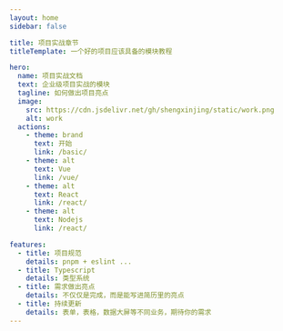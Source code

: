 ```yaml
---
layout: home
sidebar: false

title: 项目实战章节 
titleTemplate: 一个好的项目应该具备的模块教程

hero:
  name: 项目实战文档
  text: 企业级项目实战的模块
  tagline: 如何做出项目亮点
  image:
    src: https://cdn.jsdelivr.net/gh/shengxinjing/static/work.png
    alt: work
  actions:
    - theme: brand
      text: 开始
      link: /basic/
    - theme: alt
      text: Vue
      link: /vue/
    - theme: alt
      text: React
      link: /react/
    - theme: alt
      text: Nodejs
      link: /react/

features:
  - title: 项目规范
    details: pnpm + eslint ...
  - title: Typescript
    details: 类型系统
  - title: 需求做出亮点
    details: 不仅仅是完成，而是能写进简历里的亮点
  - title: 持续更新 
    details: 表单，表格，数据大屏等不同业务，期待你的需求
---
```

